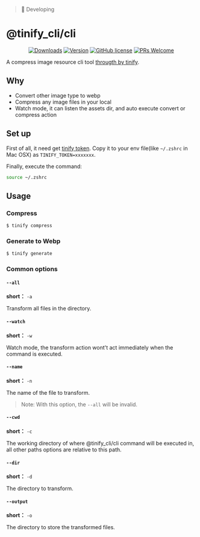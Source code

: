 > 🚧 Developing
# @tinify_cli/cli
<p align="center">
  <a href="https://www.npmjs.com/package/@tinify_cli/cli"><img src="https://badgen.net/npm/dm/@tinify_cli/cli" alt="Downloads"></a>
  <a href="https://www.npmjs.com/package/@tinify_cli/cli"><img src="https://badgen.net/npm/v/@tinify_cli/cli" alt="Version"></a>
  <a href="/LICENSE"><img src="https://img.shields.io/badge/license-MIT-blue.svg" alt="GitHub license" /></a>
  <a href="https://github.com/SoloJiang/tinify-cli/pulls"><img src="https://img.shields.io/badge/PRs-welcome-brightgreen.svg" alt="PRs Welcome" /></a>
</p>

A compress image resource cli tool [througth by tinify](https://tinypng.com/developers).

## Why
- Convert other image type to webp
- Compress any image files in your local
- Watch mode, it can listen the assets dir, and auto execute convert or compress action

## Set up
First of all, it need get [tinify token](https://tinypng.com/developers). Copy it to your env file(like `~/.zshrc` in Mac OSX) as `TINIFY_TOKEN=xxxxxxx`.

Finally, execute the command:

```bash
source ~/.zshrc
```

## Usage

### Compress

```bash
$ tinify compress
```

### Generate to Webp

```bash
$ tinify generate
``` 

### Common options

#### `--all`
**short：** `-a`

Transform all files in the directory.

#### `--watch`
**short：** `-w`

Watch mode, the transform action wont\'t act immediately when the command is executed.

#### `--name`
**short：** `-n`

The name of the file to transform. 
> Note: With this option, the `--all` will be invalid.

#### `--cwd`
**short：** `-c`

The working directory of where @tinify_cli/cli command will be executed in, all other paths options are relative to this path.

#### `--dir`
**short：** `-d`

The directory to transform.

#### `--output`
**short：** `-o`

The directory to store the transformed files.
